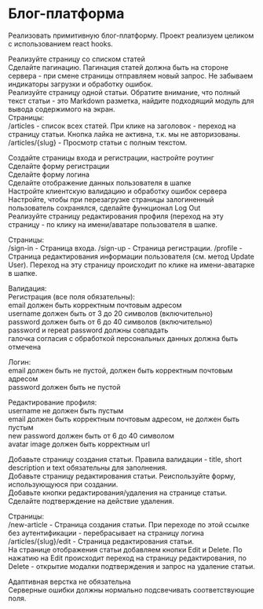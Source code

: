 
# Блог-платформа
Pеализовать примитивную блог-платформу. Проект реализуем целиком с использованием react hooks.  

Реализуйте страницу со списком статей  
Сделайте пагинацию. Пагинация статей должна быть на стороне сервера - при смене страницы отправляем новый запрос. Не забываем индикаторы загрузки и обработку ошибок.  
Реализуйте страницу одной статьи. Обратите внимание, что полный текст статьи - это Markdown разметка, найдите подходящий модуль для вывода содержимого на экран.  
Страницы:  
/articles - список всех статей. При клике на заголовок - переход на страницу статьи. Кнопка лайка не активна, т.к. мы не авторизованы.  
/articles/{slug} - Просмотр статьи с полным текстом.  

Создайте страницы входа и регистрации, настройте роутинг  
Сделайте форму регистрации  
Сделайте форму логина  
Сделайте отображение данных пользователя в шапке  
Настройте клиентскую валидацию и обработку ошибок сервера  
Настройте, чтобы при перезагрузке страницы залогиненный пользователь сохранялся, сделайте функционал Log Out  
Реализуйте страницу редактирования профиля (переход на эту страницу - по клику на имени/аватаре пользователя в шапке.  

Страницы:  
/sign-in - Страница входа.
/sign-up - Страница регистрации.
/profile - Страница редактирования информации пользователя (см. метод Update User). Переход на эту страницу происходит по клике на имени-аватарке в шапке.  

Валидация:  
Регистрация (все поля обязательны):  
email должен быть корректным почтовым адресом  
username должен быть от 3 до 20 символов (включительно)  
password должен быть от 6 до 40 символов (включительно)  
password и repeat password должны совпадать  
галочка согласия с обработкой персональных данных должна быть отмечена  

Логин:  
email должен быть не пустой, должен быть корректным почтовым адресом  
password должен быть не пустой  

Редактирование профиля:  
username не должен быть пустым  
email должен быть корректным почтовым адресом, не должен быть пустым  
new password должен быть от 6 до 40 символом  
avatar image должен быть корректным url  

Добавьте страницу создания статьи. Правила валидации - title, short description и text обязательны для заполнения.  
Добавьте страницу редактирования статьи. Реиспользуйте форму, использующуюся при создании.  
Добавьте кнопки редактирования/удаления на странице статьи. Сделайте подтверждение на действие удаления.  

Страницы:  
/new-article - Страница создания статьи. При переходе по этой ссылке без аутентификации - перебрасывает на страницу логина  
/articles/{slug}/edit - Страница редактирования статьи.  
На странице отображения статьи добавляем кнопки Edit и Delete. По нажатию на Edit происходит переход на страницу редактирования, по Delete - открытие модалки подтверждения и запрос на удаление статьи.  

Адаптивная верстка не обязательна  
Серверные ошибки должны нормально подсвечивать соответствующие поля.
